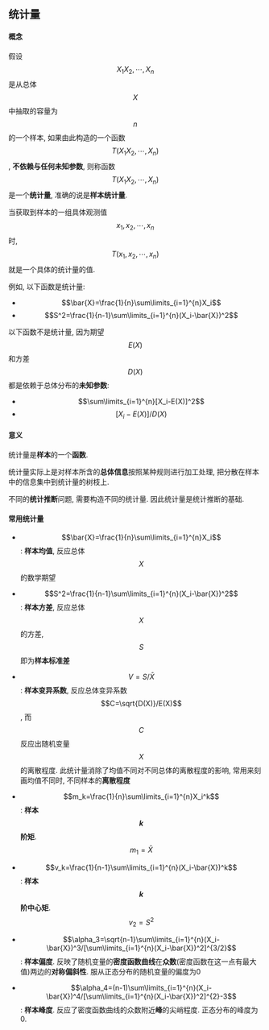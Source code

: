 ## 统计量

#### 概念

假设$$X_1X_2,\cdots,X_n$$是从总体$$X$$中抽取的容量为$$n$$的一个样本, 如果由此构造的一个函数$$T(X_1X_2,\cdots,X_n)$$, **不依赖与任何未知参数**, 则称函数$$T(X_1X_2,\cdots,X_n)$$是一个**统计量**, 准确的说是**样本统计量**.

当获取到样本的一组具体观测值$$x_1,x_2,\cdots,x_n$$时, $$T(x_1,x_2,\cdots,x_n)$$就是一个具体的统计量的值.

例如, 以下函数是统计量:

- $$\bar{X}=\frac{1}{n}\sum\limits_{i=1}^{n}X_i$$
- $$S^2=\frac{1}{n-1}\sum\limits_{i=1}^{n}(X_i-\bar{X})^2$$

以下函数不是统计量, 因为期望$$E(X)$$和方差$$D(X)$$都是依赖于总体分布的**未知参数**:

- $$\sum\limits_{i=1}^{n}[X_i-E(X)]^2$$
- $$[X_i-E(X)]/D(X)$$

#### 意义

统计量是**样本**的一个**函数**.

统计量实际上是对样本所含的**总体信息**按照某种规则进行加工处理, 把分散在样本中的信息集中到统计量的树枝上.

不同的**统计推断**问题, 需要构造不同的统计量. 因此统计量是统计推断的基础.

#### 常用统计量

- $$\bar{X}=\frac{1}{n}\sum\limits_{i=1}^{n}X_i$$: **样本均值**, 反应总体$$X$$的数学期望
- $$S^2=\frac{1}{n-1}\sum\limits_{i=1}^{n}(X_i-\bar{X})^2$$: **样本方差**, 反应总体$$X$$的方差, $$S$$即为**样本标准差**

- $$V=S/\bar{X}$$: **样本变异系数**, 反应总体变异系数$$C=\sqrt{D(X)}/E(X)$$, 而$$C$$反应出随机变量$$X$$的离散程度. 此统计量消除了均值不同对不同总体的离散程度的影响, 常用来刻画均值不同时, 不同样本的**离散程度**

- $$m_k=\frac{1}{n}\sum\limits_{i=1}^{n}X_i^k$$: **样本$$k$$阶矩**. $$m_1=\bar{X}$$
- $$v_k=\frac{1}{n-1}\sum\limits_{i=1}^{n}(X_i-\bar{X})^k$$: **样本$$k$$阶中心矩**. $$v_2=S^2$$
- $$\alpha_3=\sqrt{n-1}\sum\limits_{i=1}^{n}(X_i-\bar{X})^3/[\sum\limits_{i=1}^{n}(X_i-\bar{X})^2]^{3/2}$$: **样本偏度**. 反映了随机变量的**密度函数曲线**在**众数**(密度函数在这一点有最大值)两边的**对称偏斜性**. 服从正态分布的随机变量的偏度为0
- $$\alpha_4=(n-1)\sum\limits_{i=1}^{n}(X_i-\bar{X})^4/[\sum\limits_{i=1}^{n}(X_i-\bar{X})^2]^{2}-3$$: **样本峰度**. 反应了密度函数曲线的众数附近**峰**的尖峭程度. 正态分布的峰度为0.

